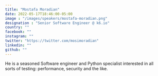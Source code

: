 ```yaml
---
title: "Mostafa Moradian"
date: 2022-05-17T18:46:00-05:00
image : "/images/speakers/mostafa-moradian.png"
designation : "Senior Software Engineer @ k6.io"
country: ""
facebook: ""
instagram: ""
twitter: "https://twitter.com/mosimoradian"
linkedin: ""
github: ""
---
```


He is a seasoned Software engineer and Python specialist interested in all sorts of testing: performance, security and the like.